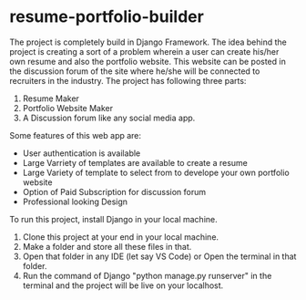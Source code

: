 # resume-portfolio-builder
The project is completely build in Django Framework. The idea behind the project is creating a sort of a problem wherein a user can create his/her own resume and also the portfolio
website. This website can be posted in the discussion forum of the site where he/she will be connected to recruiters in the industry. The project has following three parts:
  1) Resume Maker
  2) Portfolio Website Maker
  3) A Discussion forum like any social media app.
 
 Some features of this web app are:
 * User authentication is available
 * Large Varriety of templates are available to create a resume
 * Large Variety of template to select from to develope your own portfolio website
 * Option of Paid Subscription for discussion forum
 * Professional looking Design
 
To run this project, install Django in your local machine.
1) Clone this project at your end in your local machine. 
2) Make a folder and store all these files in that. 
3) Open that folder in  any IDE (let say VS Code) or Open the terminal in that folder.
4) Run the command of Django "python manage.py runserver" in the terminal and the project will be live on your localhost.
